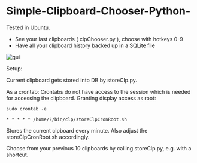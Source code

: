 # Simple-Clipboard-Chooser-Python-

Tested in Ubuntu.

- See your last clipboards ( clpChooser.py ), choose with hotkeys 0-9
- Have all your clipboard history backed up in a SQLite file

![gui](http://i.imgur.com/PqC2kXnl.png)

Setup:

Current clipboard gets stored into DB by storeClp.py. 

As a crontab: Crontabs do not have access to the session which is needed for accessing the clipboard. Granting display access as root:

	sudo crontab -e

	* * * * * /home/?/bin/clp/storeClpCronRoot.sh
	
Stores the  current clpboard every minute. Also adjust the storeClpCronRoot.sh accordingly.

Choose from your previous 10 clipboards by calling storeClp.py, e.g. with a shortcut.
